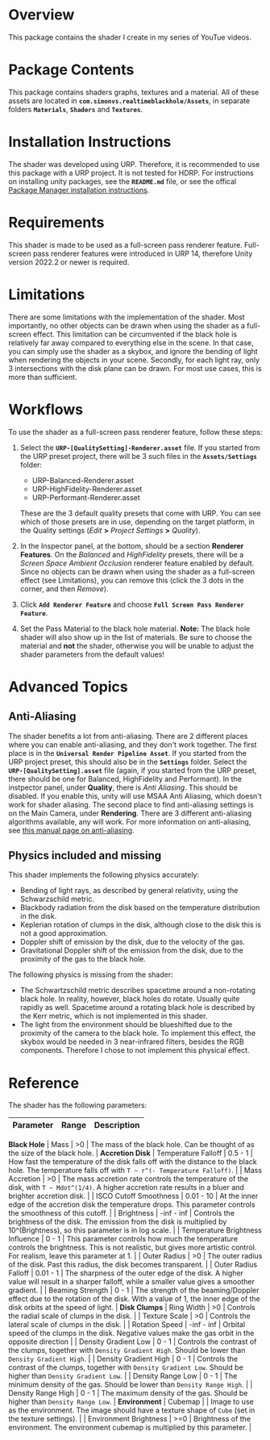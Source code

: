 # Overview

This package contains the shader I create in my series of YouTue videos. 


# Package Contents

This package contains shaders graphs, textures and a material. All of these assets are located in **`com.simonvs.realtimeblackhole/Assets`**, in separate folders **`Materials`**, **`Shaders`** and **`Textures`**.


# Installation Instructions

The shader was developed using URP. Therefore, it is recommended to use this package with a URP project. It is not tested for HDRP. For instructions on installing unity packages, see the **`README.md`** file, or see the offical [Package Manager installation instructions](https://docs.unity3d.com/Manual/upm-ui-install.html).


# Requirements

This shader is made to be used as a full-screen pass renderer feature. Full-screen pass renderer features were introduced in URP 14, therefore Unity version 2022.2 or newer is required.


# Limitations

There are some limitations with the implementation of the shader. Most importantly, no other objects can be drawn when using the shader as a full-screen effect. This limitation can be circumvented if the black hole is relatively far away compared to everything else in the scene. In that case, you can simply use the shader as a skybox, and ignore the bending of light when rendering the objects in your scene. Secondly, for each light ray, only 3 intersections with the disk plane can be drawn. For most use cases, this is more than sufficient.

# Workflows

To use the shader as a full-screen pass renderer feature, follow these steps:
1. Select the **`URP-[QualitySetting]-Renderer.asset`** file. If you started from the URP preset project, there will be 3 such files in the **`Assets/Settings`** folder: 
	- URP-Balanced-Renderer.asset
	- URP-HighFidelity-Renderer.asset
	- URP-Performant-Renderer.asset
	
	These are the 3 default quality presets that come with URP. You can see which of those presets are in use, depending on the target platform, in the Quality settings (*Edit* **>** *Project Settings* **>** *Quality*).

2. In the Inspector panel, at the bottom, should be a section **Renderer Features**. On the *Balanced* and *HighFidelity* presets, there will be a *Screen Space Ambient Occlusion* renderer feature enabled by default. Since no objects can be drawn when using the shader as a full-screen effect (see Limitations), you can remove this (click the 3 dots in the corner, and then *Remove*).

3. Click **`Add Renderer Feature`** and choose **`Full Screen Pass Renderer Feature`**.

4. Set the Pass Material to the black hole material. **Note:** The black hole shader will also show up in the list of materials. Be sure to choose the material and **not** the shader, otherwise you will be unable to adjust the shader parameters from the default values!


# Advanced Topics

## Anti-Aliasing

The shader benefits a lot from anti-aliasing. There are 2 different places where you can enable anti-aliasing, and they don't work together. The first place is in the **`Universal Render Pipeline Asset`**. If you started from the URP project preset, this should also be in the **`Settings`** folder. Select the **`URP-[QualitySetting].asset`** file (again, if you started from the URP preset, there should be one for Balanced, HighFidelity and Performant). In the instpector panel, under **Quality**, there is *Anti Aliasing*. This should be disabled. If you enable this, unity will use MSAA Anti Aliasing, which doesn't work for shader aliasing. The second place to find anti-aliasing settings is on the Main Camera, under **Rendering**. There are 3 different anti-aliasing algorithms available, any will work. For more information on anti-aliasing, see [this manual page on anti-aliasing](https://docs.unity3d.com/Packages/com.unity.render-pipelines.universal@14.0/manual/anti-aliasing.html).

## Physics included and missing

This shader implements the following physics accurately:
- Bending of light rays, as described by general relativity, using the Schwarzschild metric.
- Blackbody radiation from the disk based on the temperature distribution in the disk.
- Keplerian rotation of clumps in the disk, although close to the disk this is not a good approximation.
- Doppler shift of emission by the disk, due to the velocity of the gas.
- Gravitational Doppler shift of the emission from the disk, due to the proximity of the gas to the black hole.

The following physics is missing from the shader:
- The Schwartzschild metric describes spacetime around a non-rotating black hole. In reality, however, black holes do rotate. Usually quite rapidly as well. Spacetime around a rotating black hole is described by the Kerr metric, which is not implemented in this shader.
- The light from the environment should be blueshifted due to the proximity of the camera to the black hole. To implement this effect, the skybox would be needed in 3 near-infrared filters, besides the RGB components. Therefore I chose to not implement this physical effect.


# Reference

The shader has the following parameters:

| **Parameter** | **Range** | **Description** |
|---------------|:---------:|-----------------|
**Black Hole**
| Mass                             | >0         | The mass of the black hole. Can be thought of as the size of the black hole. |
**Accretion Disk**
| Temperature Falloff              | 0.5 - 1    | How fast the temperature of the disk falls off with the distance to the black hole. The temperature falls off with `T ~ r^(- Temperature Falloff)`. |
| Mass Accretion                   | >0         | The mass accretion rate controls the temperature of the disk, with `T ~ Mdot^(1/4)`. A higher accretion rate results in a bluer and brighter accretion disk. |
| ISCO Cutoff Smoothness           | 0.01 - 10  | At the inner edge of the accretion disk the temperature drops. This parameter controls the smoothness of this cutoff. |
| Brightness                       | -inf - inf | Controls the brightness of the disk. The emission from the disk is multiplied by 10^(Brightness), so this parameter is in log scale. |
| Temperature Brightness Influence | 0 - 1      | This parameter controls how much the temperature controls the brightness. This is not realistic, but gives more artistic control. For realism, leave this parameter at 1. |
| Outer Radius                     | >0         | The outer radius of the disk. Past this radius, the disk becomes transparent. |
| Outer Radius Falloff             | 0.01 - 1   | The sharpness of the outer edge of the disk. A higher value will result in a sharper falloff, while a smaller value gives a smoother gradient. |
| Beaming Strength                 | 0 - 1      | The strength of the beaming/Doppler effect due to the rotation of the disk. With a value of 1, the inner edge of the disk orbits at the speed of light. |
**Disk Clumps**
| Ring Width                       | >0         | Controls the radial scale of clumps in the disk. |
| Texture Scale                    | >0         | Controls the lateral scale of clumps in the disk. |
| Rotation Speed                   | -inf - inf | Orbital speed of the clumps in the disk. Negative values make the gas orbit in the opposite direction |
| Density Gradient Low             | 0 - 1      | Controls the contrast of the clumps, together with `Density Gradient High`. Should be lower than `Density Gradient High`. |
| Density Gradient High            | 0 - 1      | Controls the contrast of the clumps, together with `Density Gradient Low`. Should be higher than `Density Gradient Low`. |
| Density Range Low                | 0 - 1      | The minimum density of the gas. Should be lower than `Density Range High`. |
| Density Range High               | 0 - 1      | The maximum density of the gas. Should be higher than `Density Range Low`. |
**Environment**
| Cubemap                          |            | Image to use as the environment. The image should have a texture shape of `Cube` (set in the texture settings). |
| Environment Brightness           | >=0         | Brightness of the environment. The environment cubemap is multiplied by this parameter. |
